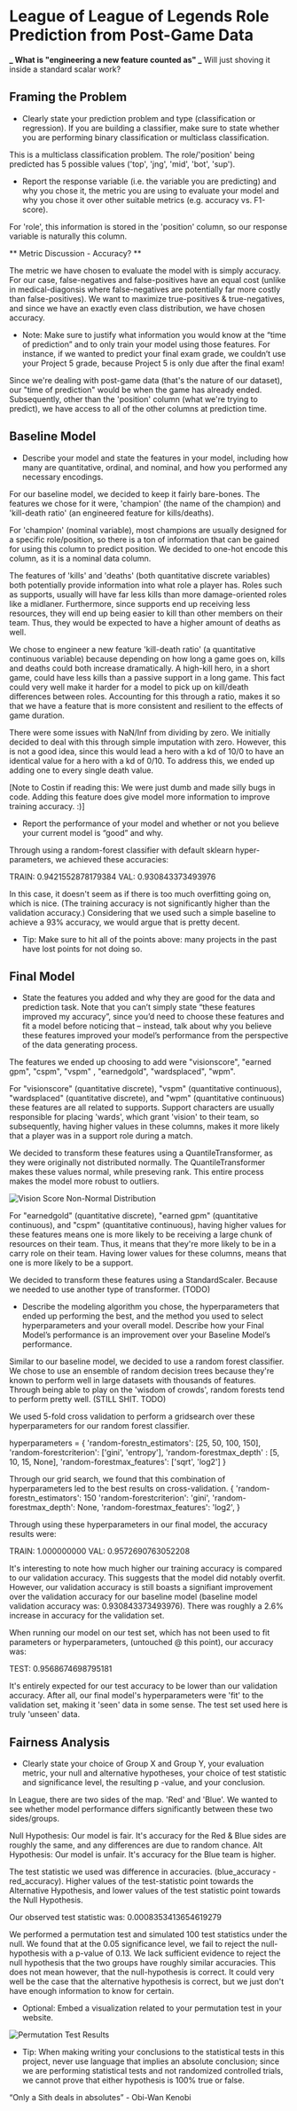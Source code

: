 # League of League of Legends Role Prediction from Post-Game Data

**_ What is "engineering a new feature counted as" _**
Will just shoving it inside a standard scalar work?

## Framing the Problem

-   Clearly state your prediction problem and type (classification or regression). If you are building a classifier, make sure to state whether you are performing binary classification or multiclass classification.

This is a multiclass classification problem. The role/'position' being predicted has 5 possible values ('top', 'jng', 'mid', 'bot', 'sup').

-   Report the response variable (i.e. the variable you are predicting) and why you chose it, the metric you are using to evaluate your model and why you chose it over other suitable metrics (e.g. accuracy vs. F1-score).

For 'role', this information is stored in the 'position' column, so our response variable is naturally this column.

** Metric Discussion - Accuracy? **

The metric we have chosen to evaluate the model with is simply accuracy. For our case, false-negatives and false-positives have an equal cost (unlike in medical-diagonsis where false-negatives are potentially far more costly than false-positives). We want to maximize true-positives & true-negatives, and since we have an exactly even class distribution, we have chosen accuracy.

-   Note: Make sure to justify what information you would know at the “time of prediction” and to only train your model using those features. For instance, if we wanted to predict your final exam grade, we couldn’t use your Project 5 grade, because Project 5 is only due after the final exam!

Since we're dealing with post-game data (that's the nature of our dataset), our "time of prediction" would be when the game has already ended. Subsequently, other than the 'position' column (what we're trying to predict), we have access to all of the other columns at prediction time.

## Baseline Model

-   Describe your model and state the features in your model, including how many are quantitative, ordinal, and nominal, and how you performed any necessary encodings.

For our baseline model, we decided to keep it fairly bare-bones. The features we chose for it were, 'champion' (the name of the champion) and 'kill-death ratio' (an engineered feature for kills/deaths).

For 'champion' (nominal variable), most champions are usually designed for a specific role/position, so there is a ton of information that can be gained for using this column to predict position. We decided to one-hot encode this column, as it is a nominal data column.

The features of 'kills' and 'deaths' (both quantitative discrete variables) both potentially provide information into what role a player has. Roles such as supports, usually will have far less kills than more damage-oriented roles like a midlaner. Furthermore, since supports end up receiving less resources, they will end up being easier to kill than other members on their team. Thus, they would be expected to have a higher amount of deaths as well.

We chose to engineer a new feature 'kill-death ratio' (a quantitative continuous variable) because depending on how long a game goes on, kills and deaths could both increase dramatically. A high-kill hero, in a short game, could have less kills than a passive support in a long game. This fact could very well make it harder for a model to pick up on kill/death differences between roles. Accounting for this through a ratio, makes it so that we have a feature that is more consistent and resilient to the effects of game duration.

There were some issues with NaN/Inf from dividing by zero. We initially decided to deal with this through simple imputation with zero. However, this is not a good idea, since this would lead a hero with a kd of 10/0 to have an identical value for a hero with a kd of 0/10. To address this, we ended up adding one to every single death value.

[Note to Costin if reading this: We were just dumb and made silly bugs in code. Adding this feature does give model more information to improve training accuracy. :)]

-   Report the performance of your model and whether or not you believe your current model is “good” and why.

Through using a random-forest classifier with default sklearn hyper-parameters, we achieved these accuracies:

TRAIN: 0.9421552878179384
VAL: 0.930843373493976

In this case, it doesn't seem as if there is too much overfitting going on, which is nice. (The training accuracy is not significantly higher than the validation accuracy.) Considering that we used such a simple baseline to achieve a 93% accuracy, we would argue that is pretty decent.

-   Tip: Make sure to hit all of the points above: many projects in the past have lost points for not doing so.

## Final Model

-   State the features you added and why they are good for the data and prediction task. Note that you can’t simply state “these features improved my accuracy”, since you’d need to choose these features and fit a model before noticing that – instead, talk about why you believe these features improved your model’s performance from the perspective of the data generating process.

The features we ended up choosing to add were "visionscore", "earned gpm", "cspm", "vspm" , "earnedgold", "wardsplaced", "wpm".

For "visionscore" (quantitative discrete), "vspm" (quantitative continuous), "wardsplaced" (quantitative discrete), and "wpm" (quantitative continuous) these features are all related to supports. Support characters are usually responsible for placing 'wards', which grant 'vision' to their team, so subsequently, having higher values in these columns, makes it more likely that a player was in a support role during a match.

We decided to transform these features using a QuantileTransformer, as they were originally not distributed normally. The QuantileTransformer makes these values normal, while preseving rank. This entire process makes the model more robust to outliers.

![Vision Score Non-Normal Distribution](images/distribution-of-visionscore.png)

For "earnedgold" (quantitative discrete), "earned gpm" (quantitative continuous), and "cspm" (quantitative continuous), having higher values for these features means one is more likely to be receiving a large chunk of resources on their team. Thus, it means that they're more likely to be in a carry role on their team. Having lower values for these columns, means that one is more likely to be a support.

We decided to transform these features using a StandardScaler. Because we needed to use another type of transformer. (TODO)

-   Describe the modeling algorithm you chose, the hyperparameters that ended up performing the best, and the method you used to select hyperparameters and your overall model. Describe how your Final Model’s performance is an improvement over your Baseline Model’s performance.

Similar to our baseline model, we decided to use a random forest classifier. We chose to use an ensemble of random decision trees because they're known to perform well in large datasets with thousands of features. Through being able to play on the 'wisdom of crowds', random forests tend to perform pretty well. (STILL SHIT. TODO)

We used 5-fold cross validation to perform a gridsearch over these hyperparameters for our random forest classifier.

hyperparameters = {
'random-forestn_estimators': [25, 50, 100, 150],
'random-forestcriterion': ['gini', 'entropy'],
'random-forestmax_depth' : [5, 10, 15, None],
'random-forestmax_features': ['sqrt', 'log2']
}

Through our grid search, we found that this combination of hyperparameters led to the best results on cross-validation.
{
'random-forestn_estimators': 150
'random-forestcriterion': 'gini',
'random-forestmax_depth': None,
'random-forestmax_features': 'log2',
}

Through using these hyperparameters in our final model, the accuracy results were:

TRAIN: 1.000000000
VAL: 0.9572690763052208

It's interesting to note how much higher our training accuracy is compared to our validation accuracy. This suggests that the model did notably overfit. However, our validation accuracy is still boasts a signifiant improvement over the validation accuracy for our baseline model (baseline model validation accuracy was: 0.930843373493976). There was roughly a 2.6% increase in accuracy for the validation set.

When running our model on our test set, which has not been used to fit parameters or hyperparameters, (untouched @ this point), our accuracy was:

TEST: 0.9568674698795181

It's entirely expected for our test accuracy to be lower than our validation accuracy. After all, our final model's hyperparameters were 'fit' to the validation set, making it 'seen' data in some sense. The test set used here is truly 'unseen' data.

## Fairness Analysis

-   Clearly state your choice of Group X and Group Y, your evaluation metric, your null and alternative hypotheses, your choice of test statistic and significance level, the resulting p
    -value, and your conclusion.

In League, there are two sides of the map. 'Red' and 'Blue'. We wanted to see whether model performance differs significantly between these two sides/groups.

Null Hypothesis: Our model is fair. It's accuracy for the Red & Blue sides are roughly the same, and any differences are due to random chance.
Alt Hypothesis: Our model is unfair. It's accuracy for the Blue team is higher.

The test statistic we used was difference in accuracies. (blue_accuracy - red_accuracy). Higher values of the test-statistic point towards the Alternative Hypothesis, and lower values of the test statistic point towards the Null Hypothesis.

Our observed test statistic was: 0.0008353413654619279

We performed a permutation test and simulated 100 test statistics under the null. We found that at the 0.05 significance level, we fail to reject the null-hypothesis with a p-value of 0.13. We lack sufficient evidence to reject the null hypothesis that the two groups have roughly similar accuracies. This does not mean however, that the null-hypothesis is correct. It could very well be the case that the alternative hypothesis is correct, but we just don't have enough information to know for certain.

-   Optional: Embed a visualization related to your permutation test in your website.

![Permutation Test Results](images/fairness-teststats.png)

-   Tip: When making writing your conclusions to the statistical tests in this project, never use language that implies an absolute conclusion; since we are performing statistical tests and not randomized controlled trials, we cannot prove that either hypothesis is 100% true or false.

“Only a Sith deals in absolutes” - Obi-Wan Kenobi
